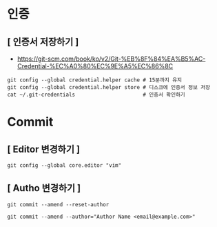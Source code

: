 # 인증

## [ 인증서 저장하기 ]

 - https://git-scm.com/book/ko/v2/Git-%EB%8F%84%EA%B5%AC-Credential-%EC%A0%80%EC%9E%A5%EC%86%8C

```
git config --global credential.helper cache # 15분까지 유지
git config --global credential.helper store # 디스크에 인증서 정보 저장
cat ~/.git-credentials                      # 인증서 확인하기
```

# Commit

## [ Editor 변경하기 ]

```
git config --global core.editor "vim"
```

## [ Autho 변경하기 ]

```
git commit --amend --reset-author
```
```
git commit --amend --author="Author Name <email@example.com>"
```
